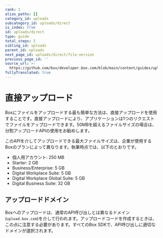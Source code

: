 ```yaml
---
rank: 1
alias_paths: []
category_id: uploads
subcategory_id: uploads/direct
is_index: true
id: uploads/direct
type: guide
total_steps: 2
sibling_id: uploads
parent_id: uploads
next_page_id: uploads/direct/file-version
previous_page_id: ''
source_url: >-
  https://github.com/box/developer.box.com/blob/main/content/guides/uploads/direct/index.md
fullyTranslated: true
---
```

# 直接アップロード

Boxにファイルをアップロードする最も簡単な方法は、直接アップロードを使用することです。直接アップロードにより、アプリケーションは1つのリクエストでファイルをアップロードできます。50MBを超えるファイルサイズの場合は、分割アップロードAPIの使用をお勧めします。

このAPIを介してアップロードできる最大ファイルサイズは、企業が使用するBoxのプランによって異なります。執筆時点では、以下のとおりです。

* 個人用アカウント: 250 MB
* Starter: 2 GB
* Business/Enterprise: 5 GB
* Digital Workplace Suite: 5 GB
* Digital Workplace Global Suite: 5 GB
* Digital Business Suite: 32 GB

## アップロードドメイン

Boxへのアップロードは、通常のAPI呼び出しとは異なるドメイン(`upload.box.com`)を介して行われます。アップロードコードを作成するときは、この点に注意する必要があります。すべてのBox SDKで、API呼び出しに適切なドメインが選択されます。
